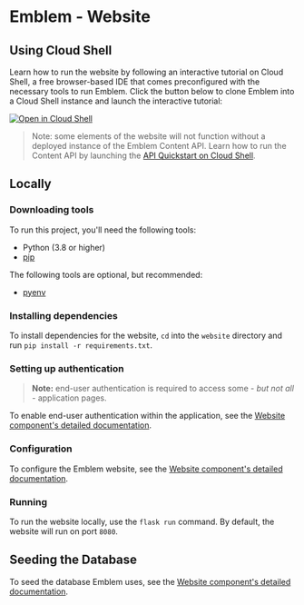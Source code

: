# Emblem - Website

## Using Cloud Shell

Learn how to run the website by following an interactive tutorial on Cloud Shell, a free browser-based IDE that comes preconfigured with the necessary tools to run Emblem. Click the button below to clone Emblem into a Cloud Shell instance and launch the interactive tutorial:

[![Open in Cloud Shell](https://gstatic.com/cloudssh/images/open-btn.svg)](https://ssh.cloud.google.com/cloudshell/editor?cloudshell_git_repo=https%3A%2F%2Fgithub.com%2FGoogleCloudPlatform%2Femblem&cloudshell_tutorial=docs%2Ftutorials%2Fwebsite-quickstart.md)

> Note: some elements of the website will not function without a deployed instance of the Emblem Content API. Learn how to run the Content API by launching the [API Quickstart on Cloud Shell](https://ssh.cloud.google.com/cloudshell/editor?cloudshell_git_repo=https%3A%2F%2Fgithub.com%2FGoogleCloudPlatform%2Femblem&cloudshell_tutorial=docs%2Ftutorials%2Fapi-quickstart.md).

## Locally

### Downloading tools
To run this project, you'll need the following tools:

* Python (3.8 or higher)
* [pip](https://pypi.org/project/pip/)

The following tools are optional, but recommended:

* [pyenv](https://github.com/pyenv/pyenv)

### Installing dependencies
To install dependencies for the website, `cd` into the `website` directory and
run `pip install -r requirements.txt`.

### Setting up authentication
>**Note:** end-user authentication is required to access some - _but not all_ - application pages.

To enable end-user authentication within the application, see the [Website component's detailed documentation](../docs/website.md#setting-up-authentication).

### Configuration
To configure the Emblem website, see the [Website component's detailed documentation](../docs/website.md#configuration).

### Running

To run the website locally, use the `flask run` command. By default, the website will run on port `8080`.

## Seeding the Database

To seed the database Emblem uses, see the [Website component's detailed documentation](../docs/website.md#seeding-the-database).
